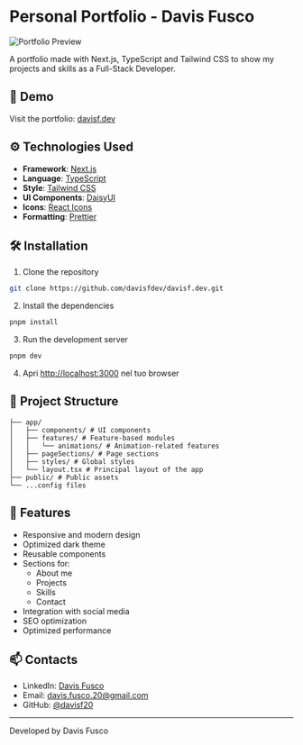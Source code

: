 # Personal Portfolio - Davis Fusco

![Portfolio Preview](public/portfolio/preview.png)

A portfolio made with Next.js, TypeScript and Tailwind CSS to show my projects and skills as a Full-Stack Developer.

## 🚀 Demo

Visit the portfolio: [davisf.dev](https://davisf.dev)

## ⚙️ Technologies Used

- **Framework**: [Next.js](https://nextjs.org/)
- **Language**: [TypeScript](https://www.typescriptlang.org/)
- **Style**: [Tailwind CSS](https://tailwindcss.com/)
- **UI Components**: [DaisyUI](https://daisyui.com/)
- **Icons**: [React Icons](https://react-icons.github.io/react-icons/)
- **Formatting**: [Prettier](https://prettier.io/)

## 🛠️ Installation

1. Clone the repository

```bash
git clone https://github.com/davisfdev/davisf.dev.git
```

2. Install the dependencies

```bash
pnpm install
```

3. Run the development server

```bash
pnpm dev
```

4. Apri [http://localhost:3000](http://localhost:3000) nel tuo browser

## 📂 Project Structure

```
├── app/
│   ├── components/ # UI components
│   ├── features/ # Feature-based modules
│   │   └── animations/ # Animation-related features
│   ├── pageSections/ # Page sections
│   ├── styles/ # Global styles
│   └── layout.tsx # Principal layout of the app
├── public/ # Public assets
└── ...config files
```

## 🎨 Features

- Responsive and modern design
- Optimized dark theme
- Reusable components
- Sections for:
  - About me
  - Projects
  - Skills
  - Contact
- Integration with social media
- SEO optimization
- Optimized performance

## 📫 Contacts

- LinkedIn: [Davis Fusco](https://www.linkedin.com/in/davis-fusco/)
- Email: davis.fusco.20@gmail.com
- GitHub: [@davisf20](https://github.com/davisf20)

---

Developed by Davis Fusco
